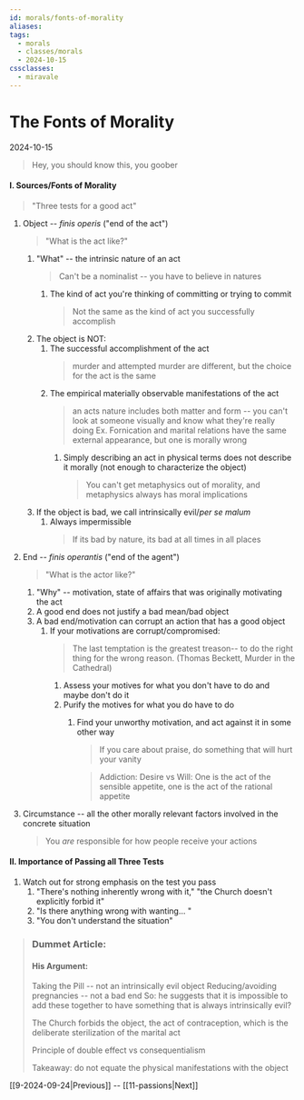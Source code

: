 ```yaml
---
id: morals/fonts-of-morality
aliases: 
tags:
  - morals
  - classes/morals
  - 2024-10-15
cssclasses:
  - miravale
---
```



# The Fonts of Morality 
2024-10-15
> Hey, you should know this, you goober

#### I. Sources/Fonts of Morality
> "Three tests for a good act"
1. Object -- *finis operis* ("end of the act")
    > "What is the act like?"
    1. "What" -- the intrinsic nature of an act
        > Can't be a nominalist -- you have to believe in natures
        1. The kind of act you're thinking of committing or trying to commit 
            > Not the same as the kind of act you successfully accomplish
    2. The object is NOT:
        1. The successful accomplishment of the act
            > murder and attempted murder are different, but the choice for the
            act is the same
        2. The empirical materially observable manifestations of the act
            > an acts nature includes both matter and form -- you can't look at
            > someone visually and know what they're really doing
            > Ex. Fornication and marital relations have the same external
            > appearance, but one is morally wrong
            1. Simply describing an act in physical terms does not describe it
            morally (not enough to characterize the object)
                > You can't get metaphysics out of morality, and metaphysics
                > always has moral implications
    3. If the object is bad, we call intrinsically evil/*per se malum*
        1. Always impermissible
            > If its bad by nature, its bad at all times in all places

2. End -- *finis operantis* ("end of the agent")
    > "What is the actor like?"
    1. "Why" -- motivation, state of affairs that was originally motivating the act
    2. A good end does not justify a bad mean/bad object
    3. A bad end/motivation can corrupt an action that has a good object
        1. If your motivations are corrupt/compromised:
            > The last temptation is the greatest treason-- to do the right
            > thing for the wrong reason. (Thomas Beckett, Murder in the
            > Cathedral)
            1. Assess your motives for what you don't have to do and maybe don't
               do it
            2. Purify the motives for what you do have to do
                1. Find your unworthy motivation, and act against it in some
                   other way
                   > If you care about praise, do something that will hurt your
                   > vanity

                   > Addiction: 
                   > Desire vs Will:
                   > One is the act of the sensible appetite, one is the act of
                   > the rational appetite

3. Circumstance -- all the other morally relevant factors involved in the
   concrete situation 
    > You *are* responsible for how people receive your actions

#### II. Importance of Passing all Three Tests
1. Watch out for strong emphasis on the test you pass
    1. "There's nothing inherently wrong with it," "the Church doesn't
       explicitly forbid it"
    2. "Is there anything wrong with wanting... "
    3. "You don't understand the situation"


> ### Dummet Article:
> #### His Argument:
> Taking the Pill -- not an intrinsically evil object
> Reducing/avoiding pregnancies -- not a bad end
> So: he suggests that it is impossible to add these together to have something
> that is always intrinsically evil?
> 
> The Church forbids the object, the act of contraception, which is the
> deliberate sterilization of the marital act
> 
> Principle of double effect vs consequentialism 
> 
> Takeaway: do not equate the physical manifestations with the object


[[9-2024-09-24|Previous]] -- [[11-passions|Next]]